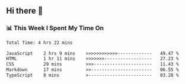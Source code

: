 ## Hi there 👋

### 📊 **This Week I Spent My Time On** 
<!--START_SECTION:waka-->

```txt
Total Time: 4 hrs 22 mins

JavaScript    2 hrs 9 mins    >>>>>>>>>>>>-------------   49.47 %
HTML          1 hr 11 mins    >>>>>>>------------------   27.23 %
CSS           29 mins         >>>----------------------   11.43 %
Markdown      17 mins         >>-----------------------   06.55 %
TypeScript    8 mins          >------------------------   03.28 %
```

<!--END_SECTION:waka-->
